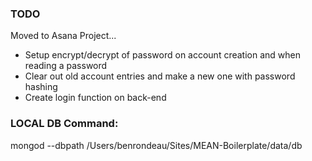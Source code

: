 ### TODO

Moved to Asana Project...

- Setup encrypt/decrypt of password on account creation and when reading a password
- Clear out old account entries and make a new one with password hashing
- Create login function on back-end

### LOCAL DB Command:

mongod --dbpath /Users/benrondeau/Sites/MEAN-Boilerplate/data/db
